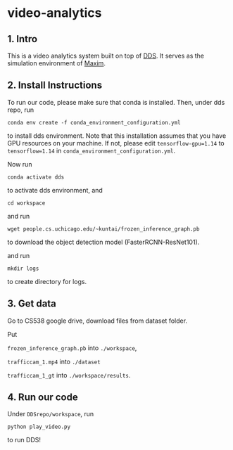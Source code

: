 # video-analytics

## 1. Intro
This is a video analytics system built on top of [DDS](https://github.com/KuntaiDu/dds). It serves as the simulation environment of [Maxim](https://ieeexplore.ieee.org/document/9859614/).

## 2. Install Instructions

To run our code, please make sure that conda is installed. Then, under dds repo, run

```conda env create -f conda_environment_configuration.yml```

to install dds environment. Note that this installation assumes that you have GPU resources on your machine. If not, please edit ```tensorflow-gpu=1.14``` to ```tensorflow=1.14``` in ```conda_environment_configuration.yml```.

Now run

```conda activate dds```

to activate dds environment, and 

```cd workspace```

and run 

```wget people.cs.uchicago.edu/~kuntai/frozen_inference_graph.pb```

to download the object detection model (FasterRCNN-ResNet101).

and run

```mkdir logs```

to create directory for logs.

## 3. Get data

Go to CS538 google drive, download files from dataset folder. 

Put 

`frozen_inference_graph.pb` into `./workspace`, 

`trafficcam_1.mp4` into `./dataset` 

`trafficcam_1_gt` into `./workspace/results`.

## 4. Run our code

Under ```DDSrepo/workspace```, run

```python play_video.py```

to run DDS!
